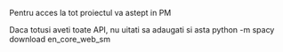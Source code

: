 Pentru acces la tot proiectul va astept in PM

Daca totusi aveti toate API, nu uitati sa adaugati si asta
python -m spacy download en_core_web_sm